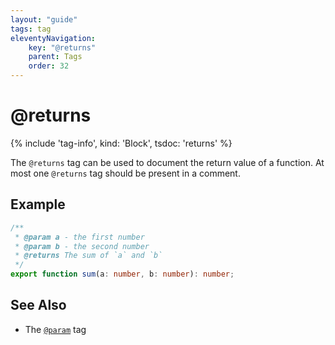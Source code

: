 ```yaml
---
layout: "guide"
tags: tag
eleventyNavigation:
    key: "@returns"
    parent: Tags
    order: 32
---
```


# @returns

{% include 'tag-info', kind: 'Block', tsdoc: 'returns' %}

The `@returns` tag can be used to document the return value of a function. At most one `@returns` tag should be present in a comment.

## Example

```ts
/**
 * @param a - the first number
 * @param b - the second number
 * @returns The sum of `a` and `b`
 */
export function sum(a: number, b: number): number;
```

## See Also

-   The [`@param`](/tags/param/) tag
